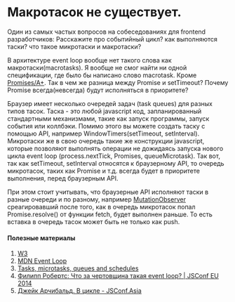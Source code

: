 # Макротасок не существует.

Один из самых частых вопросов на собеседованиях для frontend разработчиков: Расскажите про событийный цикл? как выполняются таски? что такое микротаски и макротаски?

В архитектуре event loop вообще нет такого слова как макротаски(macrotasks). Я вообще не смог найти ни одной спецификации, где было бы написано слово macrotask. Кроме [Promises/A+](https://promisesaplus.com/). Так в чем же разница между Promise и setTimeout? Почему Promise всегда(невсегда) будут исполняться в приоритете?

Браузер имеет несколько очередей задач (task queues) для разных типов тасок. Таска - это любой javascript код, запланированный стандартными механизмами, такие как запуск программы, запуск события или коллбэки. Помимо этого вы можете создать таску с помощью API, например WindowTimers(setTimeout, setInterval). Микротаски же в свою очередь такие же конструкции javascript, которые позволяют выполнять операции не дожидаясь запуска нового цикла event loop (process.nextTick, Promises, queueMicrotask). Так вот, так как setTimeout, setInterval относятся к браузерному API, то очередь микротасок, таких как Promise и т.д. всегда будет в приоритете выполнения, перед браузерным API.

При этом стоит учитывать, что браузерные API исполняют таски в разные очереди и по разному, например [MutationObserver](https://developer.mozilla.org/en-US/docs/Web/API/MutationObserver) среагировавший после того, как в очередь микротасок попал Promise.resolve() от функции fetch, будет выполнен раньше. То есть вставка в очередь тасок может быть не только как push.

#### Полезные материалы
1. [W3](https://www.w3.org/TR/2011/WD-html5-20110525/webappapis.html#task-queue)
2. [MDN Event Loop](https://developer.mozilla.org/en-US/docs/Web/JavaScript/EventLoop)
3. [Tasks, microtasks, queues and schedules](https://jakearchibald.com/2015/tasks-microtasks-queues-and-schedules/)
4. [Филипп Робертс: Что за чертовщина такая event loop? | JSConf EU 2014](https://www.youtube.com/watch?v=8aGhZQkoFbQ)
5. [Джейк Арчибальд. В цикле - JSConf.Asia](https://www.youtube.com/watch?v=cCOL7MC4Pl0)